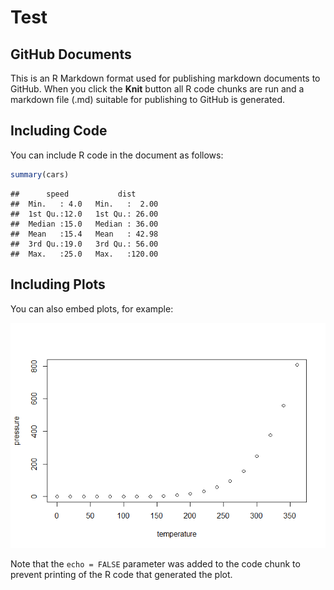 Test
================

## GitHub Documents

This is an R Markdown format used for publishing markdown documents to
GitHub. When you click the **Knit** button all R code chunks are run and
a markdown file (.md) suitable for publishing to GitHub is generated.

## Including Code

You can include R code in the document as follows:

``` r
summary(cars)
```

    ##      speed           dist       
    ##  Min.   : 4.0   Min.   :  2.00  
    ##  1st Qu.:12.0   1st Qu.: 26.00  
    ##  Median :15.0   Median : 36.00  
    ##  Mean   :15.4   Mean   : 42.98  
    ##  3rd Qu.:19.0   3rd Qu.: 56.00  
    ##  Max.   :25.0   Max.   :120.00

## Including Plots

You can also embed plots, for example:

![](index_files/figure-gfm/pressure-1.png)<!-- -->

Note that the `echo = FALSE` parameter was added to the code chunk to
prevent printing of the R code that generated the plot.
